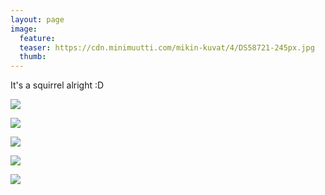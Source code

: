 ```yaml
---
layout: page
image:
  feature:
  teaser: https://cdn.minimuutti.com/mikin-kuvat/4/DS58721-245px.jpg
  thumb:
---
```


It's a squirrel alright :D

![](https://cdn.minimuutti.com/mikin-kuvat/4/DS58573-800px.jpg)

![](https://cdn.minimuutti.com/mikin-kuvat/4/DS58603-800px.jpg)

![](https://cdn.minimuutti.com/mikin-kuvat/4/DS58632-800px.jpg)

![](https://cdn.minimuutti.com/mikin-kuvat/4/DS58743-800px.jpg)

![](https://cdn.minimuutti.com/mikin-kuvat/4/DS58721-800px.jpg)